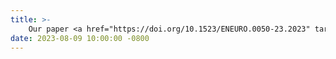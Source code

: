```yaml
---
title: >-
    Our paper <a href="https://doi.org/10.1523/ENEURO.0050-23.2023" target="_blank"> "EEG Phase Can Be Predicted with Similar Accuracy across Cognitive States after Accounting for Power and Signal-to-Noise Ratio" </a> has been aceepted for publication at <em>eNeuro</em>.
date: 2023-08-09 10:00:00 -0800
---
```

